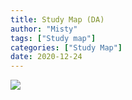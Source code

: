 ```yaml
---
title: Study Map (DA)
author: "Misty"
tags: ["Study map"]
categories: ["Study Map"]
date: 2020-12-24
---
```


![](https://raw.githubusercontent.com/M1styDay/image_hosting/master/hugo_images/PNG%E5%9B%BE%E5%83%8F-3A1ECA1CE296-1.png)
